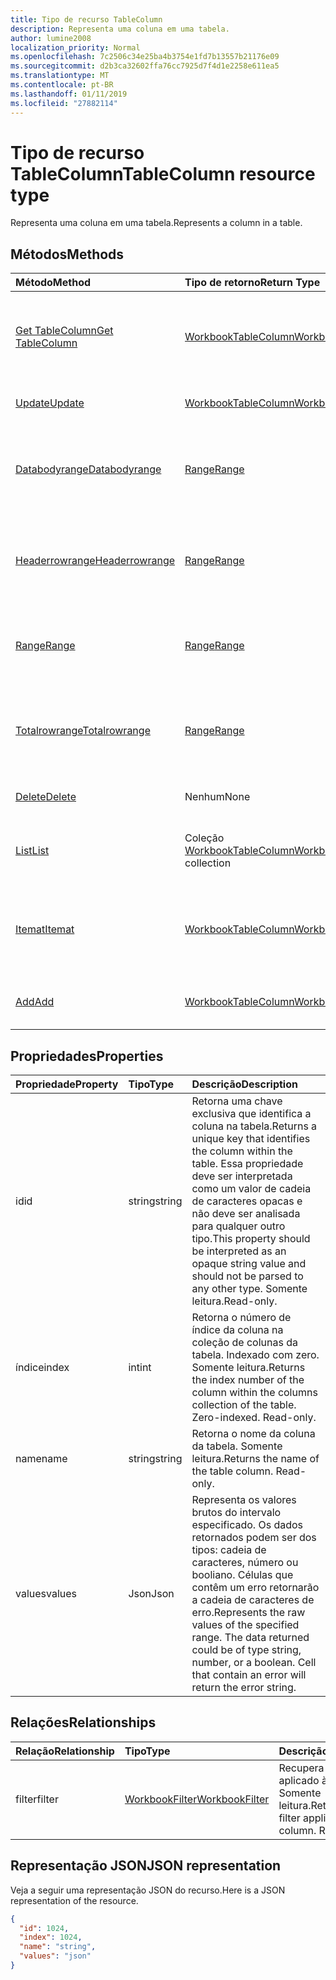 ```yaml
---
title: Tipo de recurso TableColumn
description: Representa uma coluna em uma tabela.
author: lumine2008
localization_priority: Normal
ms.openlocfilehash: 7c2506c34e25ba4b3754e1fd7b13557b21176e09
ms.sourcegitcommit: d2b3ca32602ffa76cc7925d7f4d1e2258e611ea5
ms.translationtype: MT
ms.contentlocale: pt-BR
ms.lasthandoff: 01/11/2019
ms.locfileid: "27882114"
---
```

# <a name="tablecolumn-resource-type"></a><span data-ttu-id="d5713-103">Tipo de recurso TableColumn</span><span class="sxs-lookup"><span data-stu-id="d5713-103">TableColumn resource type</span></span>

<span data-ttu-id="d5713-104">Representa uma coluna em uma tabela.</span><span class="sxs-lookup"><span data-stu-id="d5713-104">Represents a column in a table.</span></span>


## <a name="methods"></a><span data-ttu-id="d5713-105">Métodos</span><span class="sxs-lookup"><span data-stu-id="d5713-105">Methods</span></span>

| <span data-ttu-id="d5713-106">Método</span><span class="sxs-lookup"><span data-stu-id="d5713-106">Method</span></span>           | <span data-ttu-id="d5713-107">Tipo de retorno</span><span class="sxs-lookup"><span data-stu-id="d5713-107">Return Type</span></span>    |<span data-ttu-id="d5713-108">Descrição</span><span class="sxs-lookup"><span data-stu-id="d5713-108">Description</span></span>|
|:---------------|:--------|:----------|
|[<span data-ttu-id="d5713-109">Get TableColumn</span><span class="sxs-lookup"><span data-stu-id="d5713-109">Get TableColumn</span></span>](../api/tablecolumn-get.md) | [<span data-ttu-id="d5713-110">WorkbookTableColumn</span><span class="sxs-lookup"><span data-stu-id="d5713-110">WorkbookTableColumn</span></span>](tablecolumn.md) |<span data-ttu-id="d5713-111">Leia as propriedades e os relacionamentos do objeto tableColumn.</span><span class="sxs-lookup"><span data-stu-id="d5713-111">Read properties and relationships of tableColumn object.</span></span>|
|[<span data-ttu-id="d5713-112">Update</span><span class="sxs-lookup"><span data-stu-id="d5713-112">Update</span></span>](../api/tablecolumn-update.md) | [<span data-ttu-id="d5713-113">WorkbookTableColumn</span><span class="sxs-lookup"><span data-stu-id="d5713-113">WorkbookTableColumn</span></span>](tablecolumn.md) |<span data-ttu-id="d5713-114">Atualize o objeto TableColumn.</span><span class="sxs-lookup"><span data-stu-id="d5713-114">Update TableColumn object.</span></span> |
|[<span data-ttu-id="d5713-115">Databodyrange</span><span class="sxs-lookup"><span data-stu-id="d5713-115">Databodyrange</span></span>](../api/tablecolumn-databodyrange.md)|[<span data-ttu-id="d5713-116">Range</span><span class="sxs-lookup"><span data-stu-id="d5713-116">Range</span></span>](range.md)|<span data-ttu-id="d5713-117">Obtém o objeto de intervalo associado ao corpo de dados da coluna.</span><span class="sxs-lookup"><span data-stu-id="d5713-117">Gets the range object associated with the data body of the column.</span></span>|
|[<span data-ttu-id="d5713-118">Headerrowrange</span><span class="sxs-lookup"><span data-stu-id="d5713-118">Headerrowrange</span></span>](../api/tablecolumn-headerrowrange.md)|[<span data-ttu-id="d5713-119">Range</span><span class="sxs-lookup"><span data-stu-id="d5713-119">Range</span></span>](range.md)|<span data-ttu-id="d5713-120">Obtém o objeto de intervalo associado à linha de cabeçalho da coluna.</span><span class="sxs-lookup"><span data-stu-id="d5713-120">Gets the range object associated with the header row of the column.</span></span>|
|[<span data-ttu-id="d5713-121">Range</span><span class="sxs-lookup"><span data-stu-id="d5713-121">Range</span></span>](../api/tablecolumn-range.md)|[<span data-ttu-id="d5713-122">Range</span><span class="sxs-lookup"><span data-stu-id="d5713-122">Range</span></span>](range.md)|<span data-ttu-id="d5713-123">Obtém o objeto de intervalo associado a toda a coluna.</span><span class="sxs-lookup"><span data-stu-id="d5713-123">Gets the range object associated with the entire column.</span></span>|
|[<span data-ttu-id="d5713-124">Totalrowrange</span><span class="sxs-lookup"><span data-stu-id="d5713-124">Totalrowrange</span></span>](../api/tablecolumn-totalrowrange.md)|[<span data-ttu-id="d5713-125">Range</span><span class="sxs-lookup"><span data-stu-id="d5713-125">Range</span></span>](range.md)|<span data-ttu-id="d5713-126">Obtém o objeto de intervalo associado à linha de totais da coluna.</span><span class="sxs-lookup"><span data-stu-id="d5713-126">Gets the range object associated with the totals row of the column.</span></span>|
|[<span data-ttu-id="d5713-127">Delete</span><span class="sxs-lookup"><span data-stu-id="d5713-127">Delete</span></span>](../api/tablecolumn-delete.md)|<span data-ttu-id="d5713-128">Nenhum</span><span class="sxs-lookup"><span data-stu-id="d5713-128">None</span></span>|<span data-ttu-id="d5713-129">Exclui a coluna da tabela.</span><span class="sxs-lookup"><span data-stu-id="d5713-129">Deletes the column from the table.</span></span>|
|[<span data-ttu-id="d5713-130">List</span><span class="sxs-lookup"><span data-stu-id="d5713-130">List</span></span>](../api/tablecolumn-list.md) | <span data-ttu-id="d5713-131">Coleção [WorkbookTableColumn](tablecolumn.md)</span><span class="sxs-lookup"><span data-stu-id="d5713-131">[WorkbookTableColumn](tablecolumn.md) collection</span></span> |<span data-ttu-id="d5713-132">Obtenha uma coleção de objetos tableColumn.</span><span class="sxs-lookup"><span data-stu-id="d5713-132">Get tableColumn object collection.</span></span> |
|[<span data-ttu-id="d5713-133">Itemat</span><span class="sxs-lookup"><span data-stu-id="d5713-133">Itemat</span></span>](../api/tablecolumncollection-itemat.md)|[<span data-ttu-id="d5713-134">WorkbookTableColumn</span><span class="sxs-lookup"><span data-stu-id="d5713-134">WorkbookTableColumn</span></span>](tablecolumn.md)|<span data-ttu-id="d5713-135">Obtém uma coluna com base em sua posição na coleção.</span><span class="sxs-lookup"><span data-stu-id="d5713-135">Gets a column based on its position in the collection.</span></span>|
|[<span data-ttu-id="d5713-136">Add</span><span class="sxs-lookup"><span data-stu-id="d5713-136">Add</span></span>](../api/tablecolumncollection-add.md)|[<span data-ttu-id="d5713-137">WorkbookTableColumn</span><span class="sxs-lookup"><span data-stu-id="d5713-137">WorkbookTableColumn</span></span>](tablecolumn.md)|<span data-ttu-id="d5713-138">Adiciona uma nova coluna à tabela.</span><span class="sxs-lookup"><span data-stu-id="d5713-138">Adds a new column to the table.</span></span>|

## <a name="properties"></a><span data-ttu-id="d5713-139">Propriedades</span><span class="sxs-lookup"><span data-stu-id="d5713-139">Properties</span></span>
| <span data-ttu-id="d5713-140">Propriedade</span><span class="sxs-lookup"><span data-stu-id="d5713-140">Property</span></span>     | <span data-ttu-id="d5713-141">Tipo</span><span class="sxs-lookup"><span data-stu-id="d5713-141">Type</span></span>   |<span data-ttu-id="d5713-142">Descrição</span><span class="sxs-lookup"><span data-stu-id="d5713-142">Description</span></span>|
|:---------------|:--------|:----------|
|<span data-ttu-id="d5713-143">id</span><span class="sxs-lookup"><span data-stu-id="d5713-143">id</span></span>|<span data-ttu-id="d5713-144">string</span><span class="sxs-lookup"><span data-stu-id="d5713-144">string</span></span>|<span data-ttu-id="d5713-145">Retorna uma chave exclusiva que identifica a coluna na tabela.</span><span class="sxs-lookup"><span data-stu-id="d5713-145">Returns a unique key that identifies the column within the table.</span></span> <span data-ttu-id="d5713-146">Essa propriedade deve ser interpretada como um valor de cadeia de caracteres opacas e não deve ser analisada para qualquer outro tipo.</span><span class="sxs-lookup"><span data-stu-id="d5713-146">This property should be interpreted as an opaque string value and should not be parsed to any other type.</span></span> <span data-ttu-id="d5713-147">Somente leitura.</span><span class="sxs-lookup"><span data-stu-id="d5713-147">Read-only.</span></span>|
|<span data-ttu-id="d5713-148">índice</span><span class="sxs-lookup"><span data-stu-id="d5713-148">index</span></span>|<span data-ttu-id="d5713-149">int</span><span class="sxs-lookup"><span data-stu-id="d5713-149">int</span></span>|<span data-ttu-id="d5713-p102">Retorna o número de índice da coluna na coleção de colunas da tabela. Indexado com zero. Somente leitura.</span><span class="sxs-lookup"><span data-stu-id="d5713-p102">Returns the index number of the column within the columns collection of the table. Zero-indexed. Read-only.</span></span>|
|<span data-ttu-id="d5713-153">name</span><span class="sxs-lookup"><span data-stu-id="d5713-153">name</span></span>|<span data-ttu-id="d5713-154">string</span><span class="sxs-lookup"><span data-stu-id="d5713-154">string</span></span>|<span data-ttu-id="d5713-p103">Retorna o nome da coluna da tabela. Somente leitura.</span><span class="sxs-lookup"><span data-stu-id="d5713-p103">Returns the name of the table column. Read-only.</span></span>|
|<span data-ttu-id="d5713-157">values</span><span class="sxs-lookup"><span data-stu-id="d5713-157">values</span></span>|<span data-ttu-id="d5713-158">Json</span><span class="sxs-lookup"><span data-stu-id="d5713-158">Json</span></span>|<span data-ttu-id="d5713-p104">Representa os valores brutos do intervalo especificado. Os dados retornados podem ser dos tipos: cadeia de caracteres, número ou booliano. Células que contêm um erro retornarão a cadeia de caracteres de erro.</span><span class="sxs-lookup"><span data-stu-id="d5713-p104">Represents the raw values of the specified range. The data returned could be of type string, number, or a boolean. Cell that contain an error will return the error string.</span></span>|

## <a name="relationships"></a><span data-ttu-id="d5713-162">Relações</span><span class="sxs-lookup"><span data-stu-id="d5713-162">Relationships</span></span>
| <span data-ttu-id="d5713-163">Relação</span><span class="sxs-lookup"><span data-stu-id="d5713-163">Relationship</span></span> | <span data-ttu-id="d5713-164">Tipo</span><span class="sxs-lookup"><span data-stu-id="d5713-164">Type</span></span>   |<span data-ttu-id="d5713-165">Descrição</span><span class="sxs-lookup"><span data-stu-id="d5713-165">Description</span></span>|
|:---------------|:--------|:----------|
|<span data-ttu-id="d5713-166">filter</span><span class="sxs-lookup"><span data-stu-id="d5713-166">filter</span></span>|[<span data-ttu-id="d5713-167">WorkbookFilter</span><span class="sxs-lookup"><span data-stu-id="d5713-167">WorkbookFilter</span></span>](filter.md)|<span data-ttu-id="d5713-p105">Recupera o filtro aplicado à coluna. Somente leitura.</span><span class="sxs-lookup"><span data-stu-id="d5713-p105">Retrieve the filter applied to the column. Read-only.</span></span>|

## <a name="json-representation"></a><span data-ttu-id="d5713-170">Representação JSON</span><span class="sxs-lookup"><span data-stu-id="d5713-170">JSON representation</span></span>

<span data-ttu-id="d5713-171">Veja a seguir uma representação JSON do recurso.</span><span class="sxs-lookup"><span data-stu-id="d5713-171">Here is a JSON representation of the resource.</span></span>

<!--{
  "blockType": "resource",
  "optionalProperties": [],
  "keyProperty": "id",
  "baseType": "microsoft.graph.entity",
  "@odata.type": "microsoft.graph.workbookTableColumn"
}-->

```json
{
  "id": 1024,
  "index": 1024,
  "name": "string",
  "values": "json"
}

```

<!-- uuid: 8fcb5dbc-d5aa-4681-8e31-b001d5168d79
2015-10-25 14:57:30 UTC -->
<!-- {
  "type": "#page.annotation",
  "description": "TableColumn resource",
  "keywords": "",
  "section": "documentation",
  "tocPath": ""
}-->
